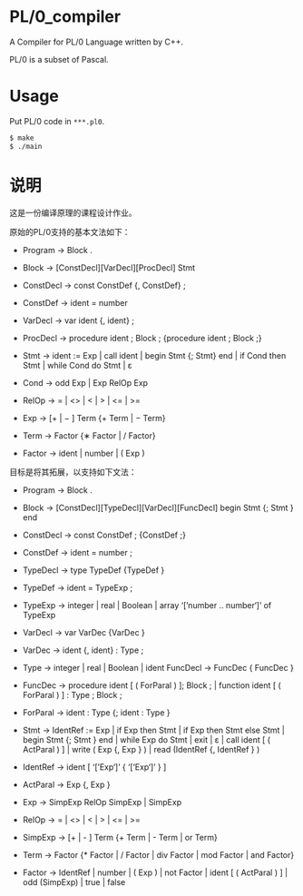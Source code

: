 # PL/0_compiler

A Compiler for PL/0 Language written by C++.

PL/0 is a subset of Pascal.

# Usage

Put PL/0 code in `***.pl0`.

```bash
$ make
$ ./main
```

# 说明

这是一份编译原理的课程设计作业。

原始的PL/0支持的基本文法如下：

- Program → Block .

- Block → [ConstDecl][VarDecl][ProcDecl] Stmt

- ConstDecl → const ConstDef {, ConstDef} ;

- ConstDef → ident = number

- VarDecl → var ident {, ident} ;

- ProcDecl → procedure ident ; Block ; {procedure ident ; Block ;}

- Stmt → ident := Exp | call ident | begin Stmt {; Stmt} end | if Cond then Stmt | while Cond do Stmt | ε

- Cond → odd Exp | Exp RelOp Exp

- RelOp → = | <> | < | > | <= | >=

- Exp → [+ | − ] Term {+ Term | − Term}

- Term → Factor {∗ Factor | / Factor}

- Factor → ident | number | ( Exp )

目标是将其拓展，以支持如下文法：

- Program → Block .

- Block → [ConstDecl][TypeDecl][VarDecl][FuncDecl] begin Stmt {; Stmt } end

- ConstDecl → const ConstDef ; {ConstDef ;}

- ConstDef → ident = number ;

- TypeDecl → type TypeDef {TypeDef }

- TypeDef → ident = TypeExp ;

- TypeExp → integer | real | Boolean | array ‘[’number .. number‘]’ of TypeExp

- VarDecl → var VarDec {VarDec }

- VarDec → ident {, ident} : Type ;

- Type → integer | real | Boolean | ident FuncDecl → FuncDec { FuncDec }

- FuncDec → procedure ident [ ( ForParal ) ]; Block ; | function ident [ ( ForParal ) ] : Type ; Block ;

- ForParal → ident : Type {; ident : Type }

- Stmt → IdentRef := Exp | if Exp then Stmt | if Exp then Stmt else Stmt | begin Stmt {; Stmt } end | while Exp do Stmt | exit | ε | call ident [ ( ActParal ) ] | write ( Exp {, Exp } ) | read (IdentRef {, IdentRef } )

- IdentRef → ident [ ‘[’Exp‘]’ { ‘[’Exp‘]’ } ]

- ActParal → Exp {, Exp }

- Exp → SimpExp RelOp SimpExp | SimpExp

- RelOp →  = | <> | < | > | <= | >=

- SimpExp → [+ | - ] Term {+ Term | - Term | or Term}

- Term → Factor {* Factor | / Factor | div Factor | mod Factor | and Factor}

- Factor →  IdentRef | number | ( Exp ) | not Factor | ident [ ( ActParal ) ] | odd (SimpExp) | true | false